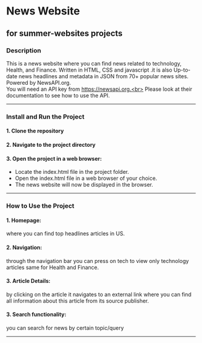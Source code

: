 # News Website 
for summer-websites projects
---
### Description
This is a news website where you can find news related to technology, Health, and Finance. Written in HTML, CSS and javascript .it is also Up-to-date news headlines and metadata in JSON from 70+ popular news sites. Powered by NewsAPI.org.<br>
You will need an API key from https://newsapi.org.<br>
Please look at their documentation to see how to use the API.
***
### Install and Run the Project
#### 1. Clone the repository
#### 2. Navigate to the project directory
#### 3. Open the project in a web browser:
   * Locate the index.html file in the project folder.
   * Open the index.html file in a web browser of your choice.
   * The news website will now be displayed in the browser.
***
### How to Use the Project 
#### 1. Homepage:
where you can find top headlines articles in US.
#### 2. Navigation:
   through the navigation bar you can press on tech to view only technology articles same for Health and Finance.
#### 3. Article Details:
  by clicking on the article it navigates to an external link where you can find all information about this article from its source publisher.
#### 3. Search functionality:
you can search for news by certain topic/query

---
